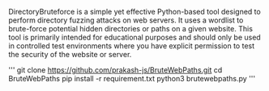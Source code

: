 DirectoryBruteforce is a simple yet effective Python-based tool designed to perform directory fuzzing attacks on web servers. It uses a wordlist to brute-force potential hidden directories or paths on a given website. This tool is primarily intended for educational purposes and should only be used in controlled test environments where you have explicit permission to test the security of the website or server.

'''
git clone https://github.com/prakash-js/BruteWebPaths.git
cd BruteWebPaths
pip install -r requirement.txt
python3 brutewebpaths.py
'''
